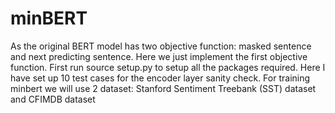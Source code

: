 # minBERT
As the original BERT model has two objective function: masked sentence and next predicting sentence. Here we just implement the first objective function.
First run source setup.py to setup all the packages required.
Here I have set up 10 test cases for the encoder layer sanity check.
For training minbert we will use 2 dataset: Stanford Sentiment Treebank (SST) dataset and CFIMDB dataset
